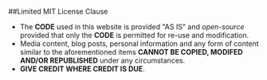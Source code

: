 ##Limited MIT License Clause

- The **CODE** used in this website is provided "AS IS" and *open-source* provided that only the **CODE** is permitted for re-use and modification.
- Media content, blog posts, personal information and any form of content similar to the aforementioned items **CANNOT BE COPIED, MODIFED AND/OR REPUBLISHED** under any circumstances.
- __GIVE CREDIT WHERE CREDIT IS DUE__.
